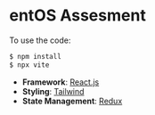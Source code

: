 # entOS Assesment

To use the code:

```bash
$ npm install
$ npx vite
```

- **Framework**: [React.js](https://reactjs.org/)
- **Styling**: [Tailwind](https://tailwindcss.com/)
- **State Management**: [Redux](https://redux.js.org/)
